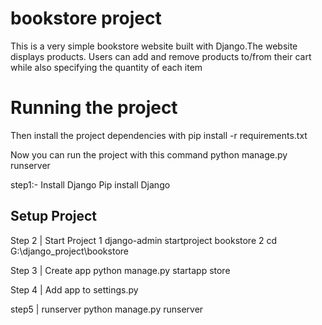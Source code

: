 # bookstore project
This is a very simple bookstore website built with Django.The website displays products. Users can add and remove products to/from their cart while also specifying the quantity of each item

# Running the project
Then install the project dependencies with
pip install -r requirements.txt

Now you can run the project with this command
python manage.py runserver

step1:- Install Django
 Pip install Django

## Setup Project
Step 2 | Start Project
1 django-admin startproject bookstore
2 cd G:\django_project\bookstore

Step 3 | Create app
python manage.py startapp store

Step 4 | Add app to settings.py

step5 | runserver
python manage.py runserver


